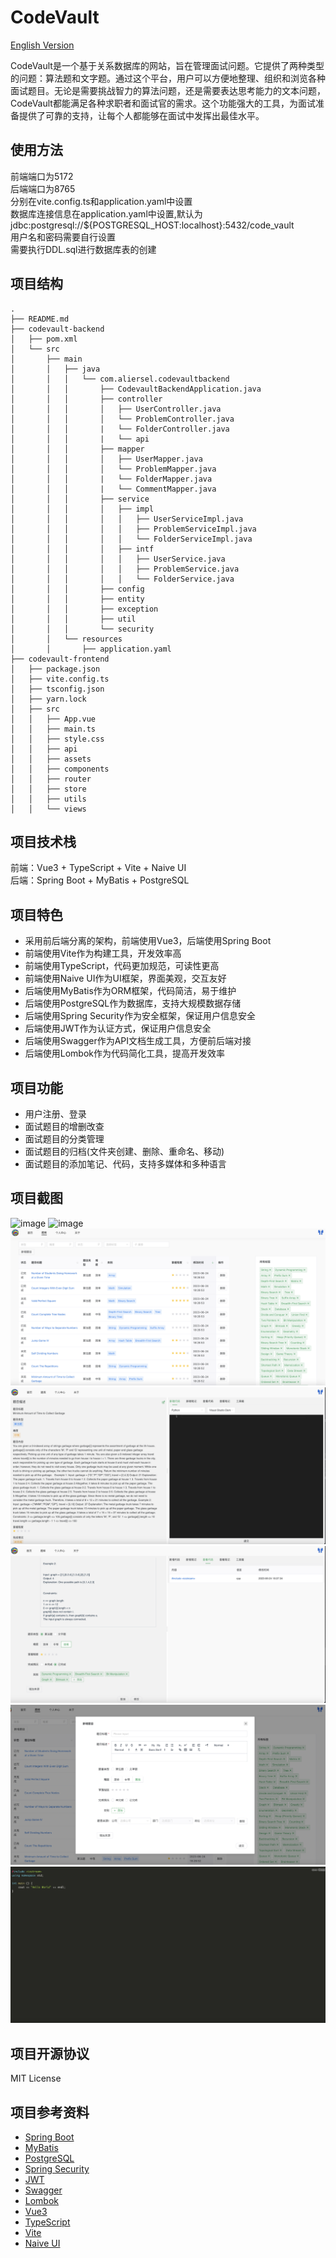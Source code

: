 # CodeVault
[English Version](README.md)

CodeVault是一个基于关系数据库的网站，旨在管理面试问题。它提供了两种类型的问题：算法题和文字题。通过这个平台，用户可以方便地整理、组织和浏览各种面试题目。无论是需要挑战智力的算法问题，还是需要表达思考能力的文本问题，CodeVault都能满足各种求职者和面试官的需求。这个功能强大的工具，为面试准备提供了可靠的支持，让每个人都能够在面试中发挥出最佳水平。

## 使用方法
前端端口为5172  
后端端口为8765  
分别在vite.config.ts和application.yaml中设置  
数据库连接信息在application.yaml中设置,默认为
jdbc:postgresql://${POSTGRESQL_HOST:localhost}:5432/code_vault  
用户名和密码需要自行设置  
需要执行DDL.sql进行数据库表的创建  

## 项目结构
```
.
├── README.md
├── codevault-backend
│   ├── pom.xml
│   └── src
│       ├── main
│       │   ├── java
│       │   │   └── com.aliersel.codevaultbackend
│       │   │       ├── CodevaultBackendApplication.java
│       │   │       ├── controller
│       │   │       │   ├── UserController.java
│       │   │       │   └── ProblemController.java
│       │   │       |   └── FolderController.java
│       │   │       |   └── api
│       │   │       ├── mapper
│       │   │       │   ├── UserMapper.java
│       │   │       │   └── ProblemMapper.java
│       │   │       |   └── FolderMapper.java
│       │   │       |   └── CommentMapper.java
│       │   │       ├── service
│       │   │       │   ├── impl
│       │   │       │   │   ├── UserServiceImpl.java
│       │   │       │   │   ├── ProblemServiceImpl.java
│       │   │       │   │   └── FolderServiceImpl.java
│       │   │       │   ├── intf
│       │   │       │   │   ├── UserService.java
│       │   │       │   │   ├── ProblemService.java
│       │   │       │   │   └── FolderService.java
│       │   │       ├── config
│       │   │       ├── entity
│       │   │       ├── exception
│       │   │       ├── util
│       │   │       └── security
│       │   └── resources
│       │       ├── application.yaml
├── codevault-frontend
│   ├── package.json
│   ├── vite.config.ts
│   ├── tsconfig.json
│   ├── yarn.lock
│   ├── src
│   │   ├── App.vue
│   │   ├── main.ts
│   │   ├── style.css
│   │   ├── api
│   │   ├── assets
│   │   ├── components
│   │   ├── router
│   │   ├── store
│   │   ├── utils
│   │   └── views

```

## 项目技术栈
前端：Vue3 + TypeScript + Vite + Naive UI  
后端：Spring Boot + MyBatis + PostgreSQL

## 项目特色
- 采用前后端分离的架构，前端使用Vue3，后端使用Spring Boot
- 前端使用Vite作为构建工具，开发效率高
- 前端使用TypeScript，代码更加规范，可读性更高
- 前端使用Naive UI作为UI框架，界面美观，交互友好
- 后端使用MyBatis作为ORM框架，代码简洁，易于维护
- 后端使用PostgreSQL作为数据库，支持大规模数据存储
- 后端使用Spring Security作为安全框架，保证用户信息安全
- 后端使用JWT作为认证方式，保证用户信息安全
- 后端使用Swagger作为API文档生成工具，方便前后端对接
- 后端使用Lombok作为代码简化工具，提高开发效率

## 项目功能
- 用户注册、登录
- 面试题目的增删改查
- 面试题目的分类管理
- 面试题目的归档(文件夹创建、删除、重命名、移动)
- 面试题目的添加笔记、代码，支持多媒体和多种语言

## 项目截图
![image](./screenshots/login.png)
![image](./screenshots/register.png)
![image](./screenshots/problemset.png)
![image](./screenshots/problem-details.png)
![image](./screenshots/problem-edit.png)
![image](./screenshots/problem-add.png)
![image](./screenshots/code-display.png)

## 项目开源协议
MIT License

## 项目参考资料
- [Spring Boot](https://spring.io/projects/spring-boot)
- [MyBatis](https://mybatis.org/mybatis-3/)
- [PostgreSQL](https://www.postgresql.org/)
- [Spring Security](https://spring.io/projects/spring-security)
- [JWT](https://jwt.io/)
- [Swagger](https://swagger.io/)
- [Lombok](https://projectlombok.org/)
- [Vue3](https://v3.vuejs.org/)
- [TypeScript](https://www.typescriptlang.org/)
- [Vite](https://vitejs.dev/)
- [Naive UI](https://www.naiveui.com/)
